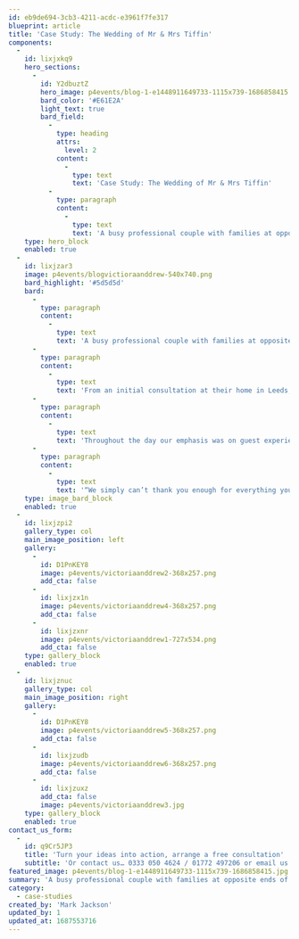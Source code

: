 ```yaml
---
id: eb9de694-3cb3-4211-acdc-e3961f7fe317
blueprint: article
title: 'Case Study: The Wedding of Mr & Mrs Tiffin'
components:
  -
    id: lixjxkq9
    hero_sections:
      -
        id: Y2dbuztZ
        hero_image: p4events/blog-1-e1448911649733-1115x739-1686858415.jpg
        bard_color: '#E61E2A'
        light_text: true
        bard_field:
          -
            type: heading
            attrs:
              level: 2
            content:
              -
                type: text
                text: 'Case Study: The Wedding of Mr & Mrs Tiffin'
          -
            type: paragraph
            content:
              -
                type: text
                text: 'A busy professional couple with families at opposite ends of the country enlisted our help to guide and support them through the planning of their marquee wedding.'
    type: hero_block
    enabled: true
  -
    id: lixjzar3
    image: p4events/blogvictioraanddrew-540x740.png
    bard_highlight: '#5d5d5d'
    bard:
      -
        type: paragraph
        content:
          -
            type: text
            text: 'A busy professional couple with families at opposite ends of the country enlisted our help to guide and support them through the planning of their marquee wedding at the bride’s parent’s home near Lancaster.'
      -
        type: paragraph
        content:
          -
            type: text
            text: 'From an initial consultation at their home in Leeds, we worked closely with the couple, to recognise and work to their exacting specifications. Taking inspiration from the country estate, we created a warm and homely rustic feel using tones of cream and duck egg blue. Including 8ft trees, herb boxes on arrival and country garden inspired centre pieces to perfect the look.'
      -
        type: paragraph
        content:
          -
            type: text
            text: 'Throughout the day our emphasis was on guest experience with fabulous food, cocktails and entertainment. From the string quartet in the garden through to the money makers band in the evening, our guests enjoyed a special day from start to finish.'
      -
        type: paragraph
        content:
          -
            type: text
            text: '“We simply can’t thank you enough for everything you did to make our wedding so incredible. We had a vision in our mind, and you took that vision to a new level with your creativity, attention to detail, fabulous business partners, great taste & passion. You allowed us to have an incredibly high quality wedding within the budget we had, but more than that, you made the entire day run seamlessly and took all possible pressure & stress out of all the work that goes in to planning a wedding!”'
    type: image_bard_block
    enabled: true
  -
    id: lixjzpi2
    gallery_type: col
    main_image_position: left
    gallery:
      -
        id: D1PnKEY8
        image: p4events/victoriaanddrew2-368x257.png
        add_cta: false
      -
        id: lixjzx1n
        image: p4events/victoriaanddrew4-368x257.png
        add_cta: false
      -
        id: lixjzxnr
        image: p4events/victoriaanddrew1-727x534.png
        add_cta: false
    type: gallery_block
    enabled: true
  -
    id: lixjznuc
    gallery_type: col
    main_image_position: right
    gallery:
      -
        id: D1PnKEY8
        image: p4events/victoriaanddrew5-368x257.png
        add_cta: false
      -
        id: lixjzudb
        image: p4events/victoriaanddrew6-368x257.png
        add_cta: false
      -
        id: lixjzuxz
        add_cta: false
        image: p4events/victoriaanddrew3.jpg
    type: gallery_block
    enabled: true
contact_us_form:
  -
    id: q9Cr5JP3
    title: 'Turn your ideas into action, arrange a free consultation'
    subtitle: 'Or contact us… 0333 050 4624 / 01772 497206 or email us: info@p4events.co.uk'
featured_image: p4events/blog-1-e1448911649733-1115x739-1686858415.jpg
summary: 'A busy professional couple with families at opposite ends of the country enlisted our help to guide and support them through the planning of their marquee wedding.'
category:
  - case-studies
created_by: 'Mark Jackson'
updated_by: 1
updated_at: 1687553716
---
```

